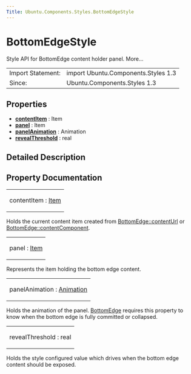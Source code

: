 ```yaml
---
Title: Ubuntu.Components.Styles.BottomEdgeStyle
---
```

        
BottomEdgeStyle
===============

<span class="subtitle"></span>
Style API for BottomEdge content holder panel. More...

|                   |                                     |
|-------------------|-------------------------------------|
| Import Statement: | import Ubuntu.Components.Styles 1.3 |
| Since:            | Ubuntu.Components.Styles 1.3        |

<span id="properties"></span>
Properties
----------

-   ****[contentItem](#contentItem-prop)**** : Item
-   ****[panel](#panel-prop)**** : Item
-   ****[panelAnimation](#panelAnimation-prop)**** : Animation
-   ****[revealThreshold](#revealThreshold-prop)**** : real

<span id="details"></span>
Detailed Description
--------------------

Property Documentation
----------------------

<table>
<colgroup>
<col width="100%" />
</colgroup>
<tbody>
<tr class="odd">
<td><p><span id="contentItem-prop"></span><span class="name">contentItem</span> : <span class="type"><a href="../sdk-14.10/QtQuick.Item.md">Item</a></span></p></td>
</tr>
</tbody>
</table>

Holds the current content item created from [BottomEdge::contentUrl](../Ubuntu.Components.BottomEdge.md#contentUrl-prop) or [BottomEdge::contentComponent](../Ubuntu.Components.BottomEdge.md#contentComponent-prop).

<table>
<colgroup>
<col width="100%" />
</colgroup>
<tbody>
<tr class="odd">
<td><p><span id="panel-prop"></span><span class="name">panel</span> : <span class="type"><a href="../sdk-14.10/QtQuick.Item.md">Item</a></span></p></td>
</tr>
</tbody>
</table>

Represents the item holding the bottom edge content.

<table>
<colgroup>
<col width="100%" />
</colgroup>
<tbody>
<tr class="odd">
<td><p><span id="panelAnimation-prop"></span><span class="name">panelAnimation</span> : <span class="type"><a href="../sdk-14.10/QtQuick.Animation.md">Animation</a></span></p></td>
</tr>
</tbody>
</table>

Holds the animation of the panel. [BottomEdge](../Ubuntu.Components.BottomEdge.md) requires this property to know when the bottom edge is fully committed or collapsed.

<table>
<colgroup>
<col width="100%" />
</colgroup>
<tbody>
<tr class="odd">
<td><p><span id="revealThreshold-prop"></span><span class="name">revealThreshold</span> : <span class="type">real</span></p></td>
</tr>
</tbody>
</table>

Holds the style configured value which drives when the bottom edge content should be exposed.

